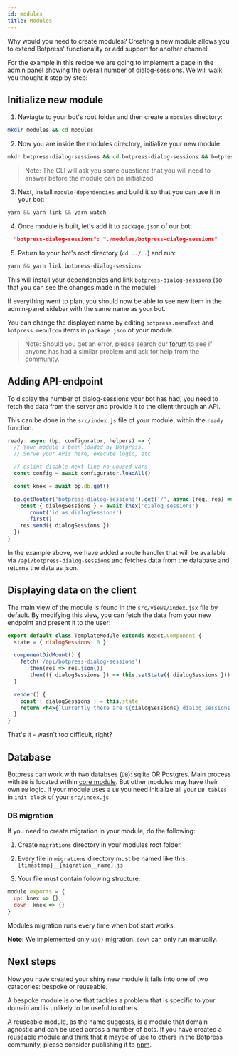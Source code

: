 ```yaml
---
id: modules
title: Modules
---
```


Why would you need to create modules? Creating a new module allows you to extend Botpress' functionality or add support for another channel.

For the example in this recipe we are going to implement a page in the admin panel showing the overall number of dialog-sessions. We will walk you thought it step by step:

## Initialize new module

1. Naviagte to your bot's root folder and then create a `modules` directory:

```bash
mkdir modules && cd modules
```

2. Now you are inside the modules directory, initialize your new module:

```bash
mkdr botpress-dialog-sessions && cd botpress-dialog-sessions && botpress create
```

> Note: The CLI will ask you some questions that you will need to answer before the module can be initialized

3. Next, install `module-dependencies` and build it so that you can use it in your bot:

```js
yarn && yarn link && yarn watch
```

4. Once module is built, let's add it to `package.json` of our bot:

```json
  "botpress-dialog-sessions": "./modules/botpress-dialog-sessions"
```

5. Return to your bot's root directory (`cd ../..`) and run:

```js
yarn && yarn link botpress-dialog-sessions
```

This will install your dependencies and link `botpress-dialog-sessions` (so that you can see the changes made in the module)

If everything went to plan, you should now be able to see new item in the admin-panel sidebar with the same name as your bot.

You can change the displayed name by editing `botpress.menuText` and `botpress.menuIcon` items in `package.json` of your module.

> Note: Should you get an error, please search our [forum](https://help.botpress.io/) to see if anyone has had a similar problem and ask for help from the community.

## Adding API-endpoint

To display the number of dialog-sessions your bot has had, you need to fetch the data from the server and provide it to the client through an API.

This can be done in the `src/index.js` file of your module, within the `ready` function.

```js
ready: async (bp, configurator, helpers) => {
  // Your module's been loaded by Botpress.
  // Serve your APIs here, execute logic, etc.

  // eslint-disable-next-line no-unused-vars
  const config = await configurator.loadAll()

  const knex = await bp.db.get()

  bp.getRouter('botpress-dialog-sessions').get('/', async (req, res) => {
    const { dialogSessions } = await knex('dialog_sessions')
      .count('id as dialogSessions')
      .first()
    res.send({ dialogSessions })
  })
}
```

In the example above, we have added a route handler that will be available via `/api/botpress-dialog-sessions` and fetches data from the database and returns the data as json.

## Displaying data on the client

The main view of the module is found in the `src/views/index.jsx` file by default. By modifying this view, you can fetch the data from your new endpoint and present it to the user:

```jsx
export default class TemplateModule extends React.Component {
  state = { dialogSessions: 0 }

  componentDidMount() {
    fetch('/api/botpress-dialog-sessions')
      .then(res => res.json())
      .then(({ dialogSessions }) => this.setState({ dialogSessions }))
  }

  render() {
    const { dialogSessions } = this.state
    return <h4>{`Currently there are ${dialogSessions} dialog sessions in DB`}</h4>
  }
}
```

That's it - wasn't too difficult, right?

## Database

Botpress can work with two databses (`DB`): sqlite OR Postgres.
Main process with `DB` is located within [core module](https://github.com/botpress/botpress/tree/master/packages/core/botpress/src/database).
But other modules may have their own `DB` logic. If your module uses a `DB`
you need initialize all your `DB tables` in `init block` of your `src/index.js`

### DB migration

If you need to create migration in your module, do the following:

1. Create `migrations` directory in your modules root folder.

2. Every file in `migrations` directory must be named like this: `[timastamp]__[migration__name].js`

3. Your file must contain following structure:

```javascript
module.exports = {
  up: knex => {},
  down: knex => {}
}
```

Modules migration runs every time when bot start works.

**Note:** We implemented only `up()` migration. `down` can only run manually.

## Next steps

Now you have created your shiny new module it falls into one of two catagories: bespoke or reuseable.

A bespoke module is one that tackles a problem that is specific to your domain and is unlikely to be useful to others.

A reuseable module, as the name suggests, is a module that domain agnostic and can be used across a number of bots. If you have created a reuseable module and think that it maybe of use to others in the Botpress community, please consider publishing it to [npm](https://docs.npmjs.com/cli/publish).
